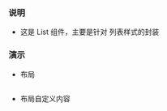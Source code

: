 ### 说明

-   这是 List 组件，主要是针对 列表样式的封装

### 演示

-   布局

```js {"codepath": "layout.jsx"}
```

-   布局自定义内容

```js {"codepath": "layout_card.jsx"}
```
